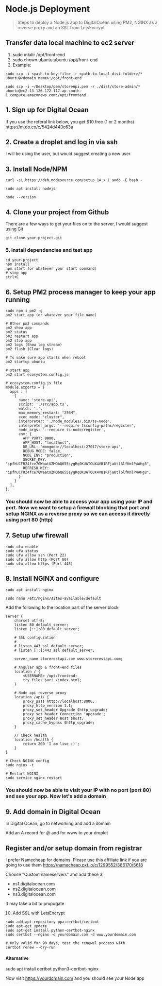 # Node.js Deployment

> Steps to deploy a Node.js app to DigitalOcean using PM2, NGINX as a reverse proxy and an SSL from LetsEncrypt

## Transfer data local machine to ec2 server

1. sudo mkdir /opt/front-end
2. sudo chown ubuntu:ubuntu /opt/front-end
3. Example:

```
sudo scp -i <path-to-key-file> -r <path-to-local-dist-folder>/* ubuntu@<domain name>:/opt/front-end

sudo scp -i ~/Desktop/pem/storeApi.pem -r ./dist/store-admin/* ubuntu@ec2-13-126-172-117.ap-south-1.compute.amazonaws.com:/opt/frontend
```

## 1. Sign up for Digital Ocean

If you use the referal link below, you get $10 free (1 or 2 months)
https://m.do.co/c/5424d440c63a

## 2. Create a droplet and log in via ssh

I will be using the <USERNAME> user, but would suggest creating a new user

## 3. Install Node/NPM

```
curl -sL https://deb.nodesource.com/setup_14.x | sudo -E bash -

sudo apt install nodejs

node --version
```

## 4. Clone your project from Github

There are a few ways to get your files on to the server, I would suggest using Git

```
git clone your-project.git
```

### 5. Install dependencies and test app

```
cd your-project
npm install
npm start (or whatever your start command)
# stop app
ctrl+C
```

## 6. Setup PM2 process manager to keep your app running

```
sudo npm i pm2 -g
pm2 start app (or whatever your file name)

# Other pm2 commands
pm2 show app
pm2 status
pm2 restart app
pm2 stop app
pm2 logs (Show log stream)
pm2 flush (Clear logs)

# To make sure app starts when reboot
pm2 startup ubuntu

# start app
pm2 start ecosystem.config.js

# ecosystem.config.js file
module.exports = {
  apps : [
    {
      name: 'store-api',
      script: './src/app.ts',
      watch: '.',
      max_memory_restart: "256M",
      exec_mode: "cluster",
      interpreter: './node_modules/.bin/ts-node',
      interpreter_args: '--require tsconfig-paths/register',
      node_args: '--require ts-node/register',
      env: {
        APP_PORT: 8000,
        APP_HOST: "localhost",
        DB_URL: "mongodb://localhost:27017/store-api",
        DEBUG_MODE: false,
        NODE_ENV: "production",
        SECRET_KEY: "ipfhUCFRZ4fce7GWaatUZMQbQ655sygRq0KUATOUX4VB1RFjaUtl6lfKmlP4AHg8",
        REFRESH_KEY: "ipfhUCFRZ4fce7GWaatUZMQbQ655sygRq0KUATOUX4VB1RFjaUtl6lfKmlP4AHg8",
      }
    }
  ],
};
```

### You should now be able to access your app using your IP and port. Now we want to setup a firewall blocking that port and setup NGINX as a reverse proxy so we can access it directly using port 80 (http)

## 7. Setup ufw firewall

```
sudo ufw enable
sudo ufw status
sudo ufw allow ssh (Port 22)
sudo ufw allow http (Port 80)
sudo ufw allow https (Port 443)
```

## 8. Install NGINX and configure

```
sudo apt install nginx

sudo nano /etc/nginx/sites-available/default
```

Add the following to the location part of the server block

```
server {
    charset utf-8;
    listen 80 default_server;
	listen [::]:80 default_server;

	# SSL configuration
	#
	# listen 443 ssl default_server;
	# listen [::]:443 ssl default_server;

    server_name storerestapi.com www.storerestapi.com;

    # Angular app & front-end files
    location / {
        <USERNAME> /opt/frontend;
        try_files $uri /index.html;
    }

    # Node api reverse proxy
    location /api/ {
        proxy_pass http://localhost:8000;
        proxy_http_version 1.1;
        proxy_set_header Upgrade $http_upgrade;
        proxy_set_header Connection 'upgrade';
        proxy_set_header Host $host;
        proxy_cache_bypass $http_upgrade;
    }

    // Check health
    location /health {
        return 200 'I am live :)';
    }
}

```

```
# Check NGINX config
sudo nginx -t

# Restart NGINX
sudo service nginx restart
```

### You should now be able to visit your IP with no port (port 80) and see your app. Now let's add a domain

## 9. Add domain in Digital Ocean

In Digital Ocean, go to networking and add a domain

Add an A record for @ and for www to your droplet

## Register and/or setup domain from registrar

I prefer Namecheap for domains. Please use this affiliate link if you are going to use them
https://namecheap.pxf.io/c/1299552/386170/5618

Choose "Custom nameservers" and add these 3

- ns1.digitalocean.com
- ns2.digitalocean.com
- ns3.digitalocean.com

It may take a bit to propogate

10. Add SSL with LetsEncrypt

```
sudo add-apt-repository ppa:certbot/certbot
sudo apt-get update
sudo apt-get install python-certbot-nginx
sudo certbot --nginx -d yourdomain.com -d www.yourdomain.com

# Only valid for 90 days, test the renewal process with
certbot renew --dry-run
```

#### Alternative

sudo apt install certbot python3-certbot-nginx

Now visit https://yourdomain.com and you should see your Node app
